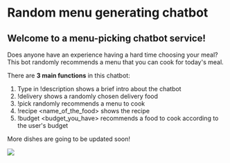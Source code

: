 # Random menu generating chatbot
## Welcome to a menu-picking chatbot service!
Does anyone have an experience having a hard time choosing your meal?
This bot randomly recommends a menu that you can cook for today's meal.

There are **3 main functions** in this chatbot: 
1. Type in !description shows a brief intro about the chatbot
2. !delivery shows a randomly chosen delivery food
3. !pick randomly recommends a menu to cook
4. !recipe <name_of_the_food> shows the recipe
5. !budget <budget_you_have> recommends a food to cook according to the user's budget
  
More dishes are going to be updated soon!

![](https://github.com/grace-go/first_bot/blob/master/description.gif)
